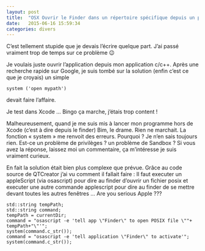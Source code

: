 ```yaml
---
layout: post
title:  "OSX Ouvrir le Finder dans un répertoire spécifique depuis un programme c/c++"
date:   2015-06-16 15:59:34
categories: divers
---
```


C’est tellement stupide que je devais l’écrire quelque part. J’ai passé vraiment trop de temps sur ce problème 😉

Je vouIais juste ouvrir l’application depuis mon application c/c++. Après une recherche rapide sur Google, je suis tombé sur la solution (enfin c’est ce que je croyais) un simple

	system ('open mypath')

devait faire l’affaire.

Je test dans Xcode … Bingo ça marche, j’étais trop content !

Malheureusement, quand je me suis mis à lancer mon programme hors de Xcode (c’est à dire depuis le finder) Bim, le drame. Rien ne marchait. La fonction « system » me renvoit des erreurs. Pourquoi ? Je n’en sais toujours rien. Est-ce un problème de privilèges ? un problème de Sandbox ? Si vous avez la réponse, laissez moi un commentaire, ça m’intéresse je suis vraiment curieux.

En fait la solution était bien plus complexe que prévue. Grâce au code source de QTCreator j’ai vu comment il fallait faire : Il faut executer un appleScript (via osascript) pour dire au finder d’ouvrir un fichier posix et executer une autre commande applescript pour dire au finder de se mettre devant toutes les autres fenêtres … Are you serious Apple ???

	std::string tempPath;
	std::string command;
	tempPath = currentDir;
	command = "osascript -e 'tell app \"Finder\" to open POSIX file \""+ tempPath+"\"'";
	system(command.c_str());
	command = "osascript -e 'tell application \"Finder\" to activate'";
	system(command.c_str());

